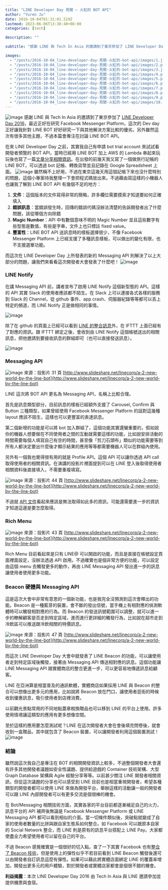 ```yaml
---
title: "LINE Developer Day 見聞 — 火紅的 BOT API"
author: "Yuren Ju"
date: 2016-10-04T01:31:01.519Z
lastmod: 2023-06-06T13:38:40+08:00
categories: [tech]

description: ""

subtitle: "感謝 LINE 與 Tech In Asia 的邀請到了東京參加了 LINE Developer Day 2016，最近正好在研究 Facebook Messenger Platform，這次的 Dev day 正好讓我針對 LINE BOT…"

images:
  - "/posts/2016-10-04_line-developer-day-見聞-火紅的-bot-api/images/1.jpeg"
  - "/posts/2016-10-04_line-developer-day-見聞-火紅的-bot-api/images/2.png"
  - "/posts/2016-10-04_line-developer-day-見聞-火紅的-bot-api/images/3.jpeg"
  - "/posts/2016-10-04_line-developer-day-見聞-火紅的-bot-api/images/4.png"
  - "/posts/2016-10-04_line-developer-day-見聞-火紅的-bot-api/images/5.png"
  - "/posts/2016-10-04_line-developer-day-見聞-火紅的-bot-api/images/6.png"
  - "/posts/2016-10-04_line-developer-day-見聞-火紅的-bot-api/images/7.png"
  - "/posts/2016-10-04_line-developer-day-見聞-火紅的-bot-api/images/8.png"
  - "/posts/2016-10-04_line-developer-day-見聞-火紅的-bot-api/images/9.png"
  - "/posts/2016-10-04_line-developer-day-見聞-火紅的-bot-api/images/10.jpeg"
---
```


![image](/posts/2016-10-04_line-developer-day-見聞-火紅的-bot-api/images/1.jpeg#layoutTextWidth)
感謝 LINE 與 Tech In Asia 的邀請到了東京參加了 [LINE Developer Day 2016](http://linedevday.linecorp.com/jp/2016/en/)，最近正好在研究 Facebook Messenger Platform，這次的 Dev day 正好讓我針對 LINE BOT 好好研究一下與其他解決方案比較的優劣。另外雖然這次有很多其他主題，不過本篇會專注在討論 LINE BOT API。

在來 LINE Developer Day 之前，其實我自己有申請 bot trial account 來試試看開發者預覽的 BOT API，當時已經用 LINE BOT 加上 AWS 的 Lambda 串起來玩玩後也寫了一篇[文章分享相關資訊](https://medium.com/technology-coding/用-serverless-介接-line-bot-api-e46f172e8028)。在出發的前幾天我又寫了一個做旅行記帳的 LINE BOT，可以透過 bot 記帳、轉換貨幣並且記錄在 Google Spreadsheet 上面。
![image](/posts/2016-10-04_line-developer-day-見聞-火紅的-bot-api/images/2.png#layoutTextWidth)
雖然稱不上好用，不過在東京這幾天用這個記帳下來也沒什麼特別的問題，這個小專案待我整理一下會把程式碼放出來。不過藉由寫這樣的小機器人也讓我了解到 LINE BOT API 有幾個不足的地方：

1.  **文件**：這個版本的文件寫得非常的簡略，許多欄位需要摸索才知道要如何正確填入
2.  **錯誤訊息**：當錯誤發生時，回傳的錯誤代碼沒辦法清楚的告訴開發者出了什麼問題，該從哪個方向除錯
3.  **Magic Number**：API 中有數個意味不明的 Magic Number 並且這些數字有些型態是數值，有些是字串，文件上也只標註 fixed value。
4.  **豐富性**：LINE BOT API 送訊息時的樣板選擇很少，不像 Facebook Messenger Platform 上已經支援了多種訊息樣板，可以做出的變化有限，也不支援選單功能。

而這次在 LINE Developer Day 上所發表的新的 Messaging API 則解決了以上大部分的問題，讓我們來看看這次開發者大會發表了什麼吧！
![image](/posts/2016-10-04_line-developer-day-見聞-火紅的-bot-api/images/3.jpeg#layoutTextWidth)

### LINE Notify

在講 Messaging API 前，講者宣布了啟用 LINE Notify 這個新型態的 API。這樣的 API 其實 Slack 的使用者應該都不陌生。在 Slack 上可以連接各式各樣的服務到 Slack 的 Channel，從 github 事件、app crash、伺服器紀錄等等都可以丟上特定的頻道，而 LINE Notify 正是做相同的事情。

![image](/posts/2016-10-04_line-developer-day-見聞-火紅的-bot-api/images/4.png#layoutTextWidth)

除了在 github 的頁面上已經可以看到 [LINE 的整合訊息](https://github.com/integrations/line)外，在 IFTTT 上面已經有了對應的資訊。跟 IFTTT 綁定之後，會收到由 LINE Notify 這個帳號送出的相關訊息，把他邀請到要接收訊息的群組即可（也可以直接發送訊息）。

![image](/posts/2016-10-04_line-developer-day-見聞-火紅的-bot-api/images/5.png#layoutTextWidth)

### Messaging API

![image](/posts/2016-10-04_line-developer-day-見聞-火紅的-bot-api/images/6.png#layoutTextWidth)
來源：投影片 31 頁 [http://www.slideshare.net/linecorp/a-2-new-world-by-the-line-bot](http://www.slideshare.net/linecorp/a-2-new-world-by-the-line-bot)

LINE 這次將 BOT API 更名為 Messaging API，名稱上比較合理。

首先是訊息類型部分，目前訊息的樣板已經額外支援了 Carousel, Confirm 與 Button 三種類型，如果曾經使用 Facebook Messenger Platform 的話對這幾種 layout 應該不陌生，這樣也可以更豐富的表達訊息。

第二個新增的功能是可以將 bot 加入群組了，這個功能其實還蠻重要的，假如說你的機器人想要做在不同使用者之間的互動就需要這樣的功能，比如說安排活動的時間需要每個人填寫自己有空的時間，甚至像「剪刀石頭布」類似的功能需要等到所有人都決定要出什麼後才顯示結果的應用等等都需要機器人可以在群組內使用。

另外有一個我也覺得很有用的就是 Profile API。這個 API 可以讓你透過 API call 取得使用者的相關資訊。在演講的投影片裡面提到可以在 LINE 登入後取得使用者相關資料後直接填入，不需要重複填寫。

![image](/posts/2016-10-04_line-developer-day-見聞-火紅的-bot-api/images/7.png#layoutTextWidth)
來源：投影片 44 頁 [http://www.slideshare.net/linecorp/a-2-new-world-by-the-line-bot](http://www.slideshare.net/linecorp/a-2-new-world-by-the-line-bot)

不過就 [API 文件](https://devdocs.line.me/en/?shell#bot-api-get-profile)看起來應該是無法取得如此多的資訊，可能還需要進一步的資訊才知道這邊是要怎麼取得。

### Rich Menu

![image](/posts/2016-10-04_line-developer-day-見聞-火紅的-bot-api/images/8.png#layoutTextWidth)
來源：投影片 43 頁 [http://www.slideshare.net/linecorp/a-2-new-world-by-the-line-bot](http://www.slideshare.net/linecorp/a-2-new-world-by-the-line-bot)

Rich Menu 目前看起來是只有 LINE@ 可以開啟的功能，而且是直接在帳號設定頁面裡面設定，沒辦法透過 API 啟用。不過確實也是個非常方便的功能，可以設定由這個 menu 去觸發更多的動作，再由 LINE Messaging API 發出進一步的訊息讓使用者使用更多功能。

### Beacon 硬體與 Messaging API

這是這次大會中非常有意思的一個新功能，也是我完全沒預測到這次會釋出的功能。Beacon 是一種藍芽的裝置，會不斷的發出信號，當手機上有相對應的偵測軟體時可以觸發相對應的行為。而 Beacon 的發送訊號範圍可以調整，就可以進一步的瞭解顧客是否走到特定區域，進而進行更詳細的觸發行為，比如說在超市走到冷飲區可以推送跟冷飲相關的特價訊息。

![image](/posts/2016-10-04_line-developer-day-見聞-火紅的-bot-api/images/9.png#layoutTextWidth)
來源：投影片 47 頁 [http://www.slideshare.net/linecorp/a-2-new-world-by-the-line-bot](http://www.slideshare.net/linecorp/a-2-new-world-by-the-line-bot)

而這次 LINE Developer Day 大會中就發表了 LINE Beacon 的功能，可以讓使用者走到特定區域後觸發，接著由 Messaging API 傳送相對應的訊息。這個功能讓 LINE Messaging API 跟實體商店的整合更進一步，可以更容易地傳遞訊息給顧客。

LINE 在亞洲算是相當普及的通訊軟體，實體商店如果採用 LINE 與 Beacon 的整合可以想像出更多元的應用，比如說將 Beacon 放在門口，讓使用者逛街的時候收到優惠訊息，吸引使用者到店裡消費。

以前觀光景點常用的不同地點蓋章稅換贈品也可以移到 LINE 的平台上使用。許多使用情境讓這類型的應用有更多想像空間。

至於這樣的應用要怎麼測試呢？LINE 在這次開發者大會在會後填完問卷後，就會收到一盒贈品，其中就包含了 Beacon 裝置，可以讓開發者利用這個裝置測試！
![image](/posts/2016-10-04_line-developer-day-見聞-火紅的-bot-api/images/10.jpeg#layoutTextWidth)

### 結論

雖然說這次我自己是專注在 BOT 的相關開發資訊上較多，不過整個開發者大會還有許多其他開發者議題如安全性議題、提供給遊戲的 Container 技術架構、大型 Graph Database 架構與 Agile 經驗分享等等。以前甚少關注 LINE 開發者相關資訊，但從這次議題的分享也可以感受到 LINE 目前也是相當重視開發者，希望各種類型的開發者都可以使用 LINE 來做為開發平台，舉辦這樣的活動讓一般的開發者可以跟 LINE 內部開發者可以有更多交流是個很棒的機會。

在 Bot/Messaging 相關技術方面，其實各家的平台目前都逐漸補足自己的火力，訊息平台的 API 補齊後無論是 Facebook Messenger Platform 或 LINE Messaging API 都可以看到相似的介面。當一切條件類似後，突破點就變成了自家的使用者數量的比拼與跟自家生態系如何整合。如 Facebook 可以跟原本自家的 Social Network 整合，而 LINE 則是原有的訊息平台搭配上 LINE Pay。大家都使盡全力希望使用者可以留在自己的平台。

不過 Beacon 感覺確實是一個很好的切入點。查了一下其實 Facebook 也有[整合了 Beacon 技術](https://placetips.fb.com/beacons/)，但是使用上的彈性似乎不若目前看到 LINE Beacon 觸發後還可以由開發者自訂訊息這麼有彈性。如果可以藉此將實體店面綁定 LINE 的覆蓋率增加，開發出更多元的用戶體驗，對於開發者或實體店家都會是個很不錯的機會。

**利益揭露**：本次 LINE Developer Day 2016 由 Tech In Asia 與 LINE 邀請參加並提供機票與食宿。
